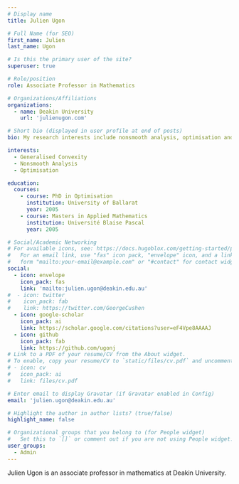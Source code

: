 ```yaml
---
# Display name
title: Julien Ugon

# Full Name (for SEO)
first_name: Julien
last_name: Ugon

# Is this the primary user of the site?
superuser: true

# Role/position
role: Associate Professor in Mathematics

# Organizations/Affiliations
organizations:
  - name: Deakin University
    url: 'julienugon.com'

# Short bio (displayed in user profile at end of posts)
bio: My research interests include nonsmooth analysis, optimisation and generalised convexity.

interests:
  - Generalised Convexity
  - Nonsmooth Analysis
  - Optimisation

education:
  courses:
    - course: PhD in Optimisation
      institution: University of Ballarat
      year: 2005
    - course: Masters in Applied Mathematics
      institution: Université Blaise Pascal
      year: 2005

# Social/Academic Networking
# For available icons, see: https://docs.hugoblox.com/getting-started/page-builder/#icons
#   For an email link, use "fas" icon pack, "envelope" icon, and a link in the
#   form "mailto:your-email@example.com" or "#contact" for contact widget.
social:
  - icon: envelope
    icon_pack: fas
    link: 'mailto:julien.ugon@deakin.edu.au'
#  - icon: twitter
#    icon_pack: fab
#    link: https://twitter.com/GeorgeCushen
  - icon: google-scholar
    icon_pack: ai
    link: https://scholar.google.com/citations?user=eF4Vpe8AAAAJ
  - icon: github
    icon_pack: fab
    link: https://github.com/ugonj
# Link to a PDF of your resume/CV from the About widget.
# To enable, copy your resume/CV to `static/files/cv.pdf` and uncomment the lines below.
# - icon: cv
#   icon_pack: ai
#   link: files/cv.pdf

# Enter email to display Gravatar (if Gravatar enabled in Config)
email: 'julien.ugon@deakin.edu.au'

# Highlight the author in author lists? (true/false)
highlight_name: false

# Organizational groups that you belong to (for People widget)
#   Set this to `[]` or comment out if you are not using People widget.
user_groups:
  - Admin 
---
```


Julien Ugon is an associate professor in mathematics at Deakin University.
